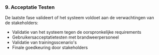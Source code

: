 ### 9. Acceptatie Testen
De laatste fase valideert of het systeem voldoet aan de verwachtingen van de stakeholders:
- Validatie van het systeem tegen de oorspronkelijke requirements
- Gebruikersacceptatietesten met brandweerpersoneel
- Validatie van trainingsscenario's
- Finale goedkeuring door stakeholders